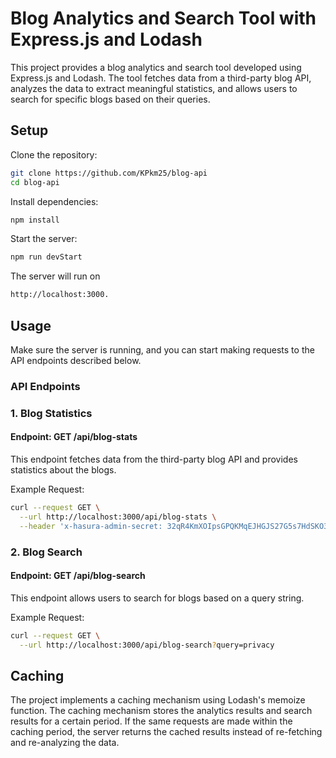 # Blog Analytics and Search Tool with Express.js and Lodash


This project provides a blog analytics and search tool developed using Express.js and Lodash. The tool fetches data from a third-party blog API, analyzes the data to extract meaningful statistics, and allows users to search for specific blogs based on their queries.
## Setup

Clone the repository:
```bash
git clone https://github.com/KPkm25/blog-api
cd blog-api
```
Install dependencies:
```bash
npm install
```
Start the server:
```bash
npm run devStart
```
The server will run on 
```bash
http://localhost:3000.
```
## Usage

Make sure the server is running, and you can start making requests to the API endpoints described below.

### API Endpoints

### 1. Blog Statistics
#### Endpoint: GET /api/blog-stats
This endpoint fetches data from the third-party blog API and provides statistics about the blogs.

Example Request:
```bash
curl --request GET \
  --url http://localhost:3000/api/blog-stats \
  --header 'x-hasura-admin-secret: 32qR4KmXOIpsGPQKMqEJHGJS27G5s7HdSKO3gdtQd2kv5e852SiYwWNfxkZOBuQ6'
```
### 2. Blog Search
#### Endpoint: GET /api/blog-search
This endpoint allows users to search for blogs based on a query string.

Example Request:
```bash
curl --request GET \
  --url http://localhost:3000/api/blog-search?query=privacy
```



## Caching

The project implements a caching mechanism using Lodash's memoize function. The caching mechanism stores the analytics results and search results for a certain period. If the same requests are made within the caching period, the server returns the cached results instead of re-fetching and re-analyzing the data.